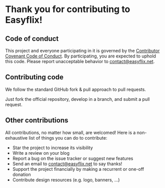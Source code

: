 # Thank you for contributing to Easyflix!

## Code of conduct

This project and everyone participating in it is governed by the [Contributor Covenant Code of Conduct](https://github.com/tgambet/easyflix/blob/master/CODE_OF_CONDUCT.md). By participating, you are expected to uphold this code. Please report unacceptable behavior to contact@easyflix.net.

## Contributing code

We follow the standard GitHub fork & pull approach to pull requests. 

Just fork the official repository, develop in a branch, and submit a pull request.

## Other contributions

All contributions, no matter how small, are welcomed! Here is a non-exhaustive list of things you can do to contribute:

* Star the project to increase its visibility
* Write a review on your blog
* Report a bug on the issue tracker or suggest new features
* Send an email to contact@easyflix.net to say thanks!
* Support the project financially by making a recurrent or one-off donation
* Contribute design resources (e.g. logo, banners, ...)

